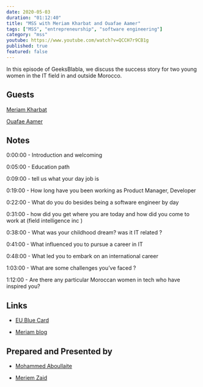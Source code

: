 ```yaml
---
date: 2020-05-03
duration: "01:12:40"
title: "MSS with Meriam Kharbat and Ouafae Aamer"
tags: ["MSS", "entrepreneurship", "software engineering"]
category: "mss"
youtube: https://www.youtube.com/watch?v=QCCH7r9CB1g
published: true
featured: false
---
```


In this episode of GeeksBlabla, we discuss the success story for two young women in the IT field in and outside Morocco.

## Guests

[Meriam Kharbat](https://twitter.com/meriamkharbat)

[Ouafae Aamer](https://www.facebook.com/ouafae.aamer)

## Notes

0:00:00 - Introduction and welcoming

0:05:00 - Education path

0:09:00 - tell us what your day job is

0:19:00 - How long have you been working as Product Manager, Developer

0:22:00 - What do you do besides being a software engineer by day

0:31:00 - how did you get where you are today and how did you come to work at (field intelligence inc )

0:38:00 - What was your childhood dream? was it IT related ?

0:41:00 - What influenced you to pursue a career in IT

0:48:00 - What led you to embark on an international career

1:03:00 - What are some challenges you’ve faced ?

1:12:00 - Are there any particular Moroccan women in tech who have inspired you?

## Links

- [EU Blue Card](https://www.make-it-in-germany.com/en/visa/kinds-of-visa/eu-blue-card/)

- [Meriam blog](https://twitter.com/meriamkharbat)

## Prepared and Presented by

- [Mohammed Aboullaite](https://twitter.com/laytoun)

- [Meriem Zaid](https://twitter.com/_iMeriem)
